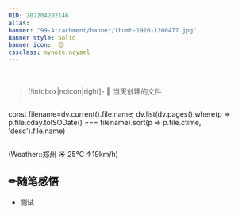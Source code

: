 ```yaml
---
UID: 202204202146 
alias:
banner: "99-Attachment/banner/thumb-1920-1200477.jpg"
Banner style: Solid
banner_icon:  😎
cssclass: mynote,noyaml
---
```

<div data-timeline="111"></div><br>

> [!infobox|noicon|right]- 🔖 当天创建的文件
> ```dataviewjs 
const filename=dv.current().file.name;
dv.list(dv.pages().where(p => p.file.cday.toISODate() === filename).sort(p => p.file.ctime, 'desc').file.name) 
>```

(Weather::郑州 ☀️   25°C ↑19km/h) 

## ✏随笔感悟  

-  测试
